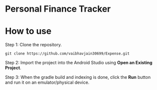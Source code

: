 # Personal Finance Tracker





# How to use
Step 1:
Clone the repository.
```
git clone https://github.com/vaibhavjain30699/Expense.git
```

Step 2:
Import the project into the Android Studio using **Open an Existing Project**.

Step 3: 
When the gradle build and indexing is done, click the **Run** button and run it on an emulator/physical device.
